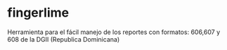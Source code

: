 # fingerlime
Herramienta para el fácil manejo de los reportes con formatos: 606,607 y 608 de la DGII (Republica Dominicana)
